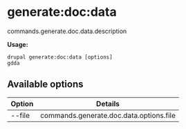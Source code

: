# generate:doc:data
commands.generate.doc.data.description

**Usage:**
```
drupal generate:doc:data [options]
gdda
```

## Available options
Option | Details
-------|-------------
--file | commands.generate.doc.data.options.file
